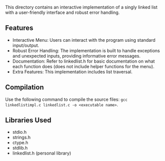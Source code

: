 This directory contains an interactive implementation of a singly linked list with a user-friendly interface and robust error handling.

## Features
- Interactive Menu: Users can interact with the program using standard input/output.
- Robust Error Handling: The implementation is built to handle exceptions and unexpected inputs, providing informative error messages.
- Documentation: Refer to linkedlist.h for basic documentation on what each function does (does not include helper functions for the menu).
- Extra Features: This implementation includes list traversal.

## Compilation
 Use the following command to compile the source files: `gcc linkedlistimpl.c linkedlist.c -o <executable name>`.

## Libraries Used
- stdio.h
- strings.h
- ctype.h
- stdlib.h
- linkedlist.h (personal library)
